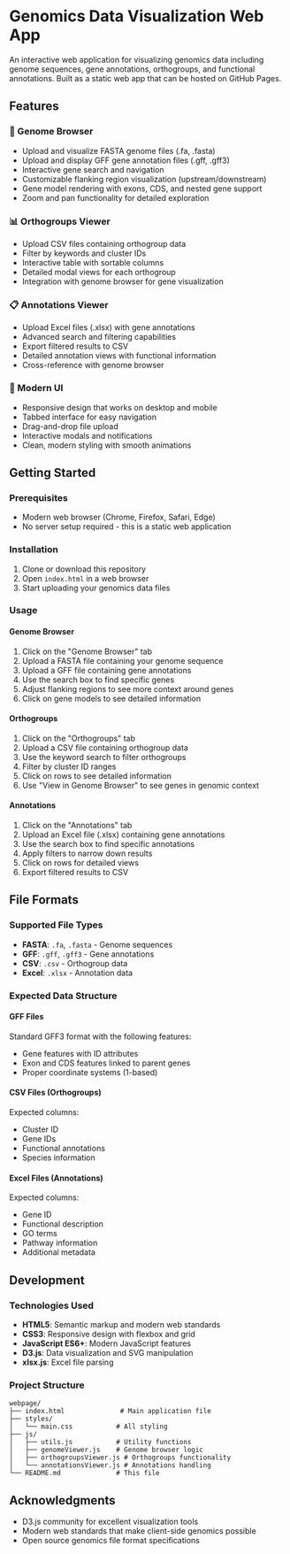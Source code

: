 # Genomics Data Visualization Web App

An interactive web application for visualizing genomics data including genome sequences, gene annotations, orthogroups, and functional annotations. Built as a static web app that can be hosted on GitHub Pages.

## Features

### 🧬 Genome Browser
- Upload and visualize FASTA genome files (.fa, .fasta)
- Upload and display GFF gene annotation files (.gff, .gff3)
- Interactive gene search and navigation
- Customizable flanking region visualization (upstream/downstream)
- Gene model rendering with exons, CDS, and nested gene support
- Zoom and pan functionality for detailed exploration

### 📊 Orthogroups Viewer
- Upload CSV files containing orthogroup data
- Filter by keywords and cluster IDs
- Interactive table with sortable columns
- Detailed modal views for each orthogroup
- Integration with genome browser for gene visualization

### 📋 Annotations Viewer
- Upload Excel files (.xlsx) with gene annotations
- Advanced search and filtering capabilities
- Export filtered results to CSV
- Detailed annotation views with functional information
- Cross-reference with genome browser

### 🎨 Modern UI
- Responsive design that works on desktop and mobile
- Tabbed interface for easy navigation
- Drag-and-drop file upload
- Interactive modals and notifications
- Clean, modern styling with smooth animations

## Getting Started

### Prerequisites
- Modern web browser (Chrome, Firefox, Safari, Edge)
- No server setup required - this is a static web application

### Installation
1. Clone or download this repository
2. Open `index.html` in a web browser
3. Start uploading your genomics data files

### Usage

#### Genome Browser
1. Click on the "Genome Browser" tab
2. Upload a FASTA file containing your genome sequence
3. Upload a GFF file containing gene annotations
4. Use the search box to find specific genes
5. Adjust flanking regions to see more context around genes
6. Click on gene models to see detailed information

#### Orthogroups
1. Click on the "Orthogroups" tab
2. Upload a CSV file containing orthogroup data
3. Use the keyword search to filter orthogroups
4. Filter by cluster ID ranges
5. Click on rows to see detailed information
6. Use "View in Genome Browser" to see genes in genomic context

#### Annotations
1. Click on the "Annotations" tab
2. Upload an Excel file (.xlsx) containing gene annotations
3. Use the search box to find specific annotations
4. Apply filters to narrow down results
5. Click on rows for detailed views
6. Export filtered results to CSV

## File Formats

### Supported File Types
- **FASTA**: `.fa`, `.fasta` - Genome sequences
- **GFF**: `.gff`, `.gff3` - Gene annotations
- **CSV**: `.csv` - Orthogroup data
- **Excel**: `.xlsx` - Annotation data

### Expected Data Structure

#### GFF Files
Standard GFF3 format with the following features:
- Gene features with ID attributes
- Exon and CDS features linked to parent genes
- Proper coordinate systems (1-based)

#### CSV Files (Orthogroups)
Expected columns:
- Cluster ID
- Gene IDs
- Functional annotations
- Species information

#### Excel Files (Annotations)
Expected columns:
- Gene ID
- Functional description
- GO terms
- Pathway information
- Additional metadata

## Development

### Technologies Used
- **HTML5**: Semantic markup and modern web standards
- **CSS3**: Responsive design with flexbox and grid
- **JavaScript ES6+**: Modern JavaScript features
- **D3.js**: Data visualization and SVG manipulation
- **xlsx.js**: Excel file parsing

### Project Structure
```
webpage/
├── index.html              # Main application file
├── styles/
│   └── main.css           # All styling
├── js/
│   ├── utils.js           # Utility functions
│   ├── genomeViewer.js    # Genome browser logic
│   ├── orthogroupsViewer.js # Orthogroups functionality
│   └── annotationsViewer.js # Annotations handling
└── README.md              # This file
```
## Acknowledgments
- D3.js community for excellent visualization tools
- Modern web standards that make client-side genomics possible
- Open source genomics file format specifications
